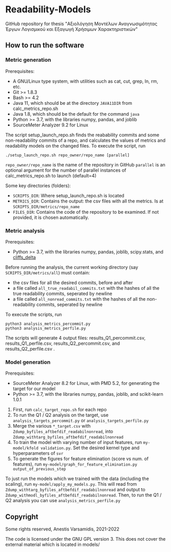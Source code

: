 # Readability-Models
GitHub repository for thesis "Αξιολόγηση Μοντέλων Αναγνωσιμότητας Έργων Λογισμικού και Εξαγωγή Χρήσιμων Χαρακτηριστικών"

## How to run the software

### Metric generation
Prerequisites:
* A GNU/Linux type system, with utilities such as cat, cut, grep, ln, rm, etc.
* Git >= 1.8.3
* Bash >= 4.2
* Java 11, which should be at the directory `JAVA11DIR` from calc\_metrics\_repo.sh
* Java 1.8, which should be the default for the command `java`
* Python >= 3.7, with the libraries numpy, pandas, and joblib
* SourceMeter Analyzer 9.2 for Linux

The script setup\_launch\_repo.sh finds the reabability commits and some non-readability commits of a repo, and calculates the values of metrics and readability models on the changed files.
To execute the script, run
```
./setup_launch_repo.sh repo_owner/repo_name [parallel]
```
`repo_owner/repo_name` is the name of the repository in GitHub
`parallel` is an optional argument for the number of parallel instances of calc\_metrics\_repo.sh to launch (default=4)

Some key directories (folders):
* `SCRIPTS_DIR`: Where setup\_launch\_repo.sh is located
* `METRICS_DIR`: Contains the output: the csv files with all the metrics. Is at `SCRIPTS_DIR/metrics/repo_name`
* `FILES_DIR`: Contains the code of the repository to be examined. If not provided, it is chosen automatically.

### Metric analysis
Prerequisites:
* Python >= 3.7, with the libraries numpy, pandas, joblib, scipy.stats, and [cliffs_delta](https://github.com/neilernst/cliffsDelta)

Before running the analysis, the current working directory (say `SCRIPTS_DIR/metrics/all`) must contain:
* the csv files for all the desired commits, before and after
* a file called `all_true_readabil_commits.txt` with the hashes of all the true readability commits, seperated by newline
* a file called `all_nonread_commits.txt` with the hashes of all the non-readability commits, seperated by newline

To execute the scripts, run
```
python3 analysis_metrics_percommit.py
python3 analysis_metrics_perfile.py
```

The scripts will generate 4 output files: results\_Q1\_percommit.csv, results\_Q1\_perfile.csv, results\_Q2\_percommit.csv, and results\_Q2\_perfile.csv .

### Model generation
Prerequisites:
* SourceMeter Analyzer 8.2 for Linux, with PMD 5.2, for generating the target for our model
* Python >= 3.7, with the libraries numpy, pandas, joblib, and scikit-learn 1.0.1

1. First, run `calc_target_repo.sh` for each repo
2. To run the Q1 / Q2 analysis on the target, use `analysis_targets_percommit.py` or `analysis_targets_perfile.py`
3. Merge the various `*_target.csv` with `Zdump_byfiles_aftbefdif_readabilnonread`, into `Zdump_withtarg_byfiles_aftbefdif_readabilnonread`
4. To train the model with varying number of input features, run `my-model/kfold validation.py`. Set the desired kernel type and hyperparameters of `svr`
5. To generate the figures for feature elimination (score vs num. of features), run `my-model/graph_for_feature_elimination.py output_of_previous_step`

To just run the models which we trained with the data (including the scaling), run `my-model/apply_my_models.py`.
This will read from `Zdump_withtarg_byfiles_aftbefdif_readabilnonread` and output to `Zdump_withmodl_byfiles_aftbefdif_readabilnonread`.
Then, to run the Q1 / Q2 analysis you can use `analysis_metrics_perfile.py`


## Copyright
Some rights reserved, Anestis Varsamidis, 2021-2022

The code is licensed under the GNU GPL version 3. This does not cover the external material which is located in models/

